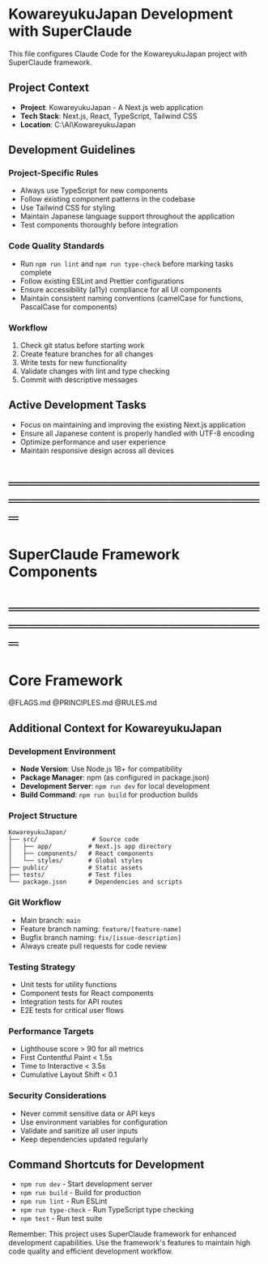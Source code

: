 # KowareyukuJapan Development with SuperClaude

This file configures Claude Code for the KowareyukuJapan project with SuperClaude framework.

## Project Context
- **Project**: KowareyukuJapan - A Next.js web application
- **Tech Stack**: Next.js, React, TypeScript, Tailwind CSS
- **Location**: C:\AI\KowareyukuJapan

## Development Guidelines

### Project-Specific Rules
- Always use TypeScript for new components
- Follow existing component patterns in the codebase
- Use Tailwind CSS for styling
- Maintain Japanese language support throughout the application
- Test components thoroughly before integration

### Code Quality Standards
- Run `npm run lint` and `npm run type-check` before marking tasks complete
- Follow existing ESLint and Prettier configurations
- Ensure accessibility (a11y) compliance for all UI components
- Maintain consistent naming conventions (camelCase for functions, PascalCase for components)

### Workflow
1. Check git status before starting work
2. Create feature branches for all changes
3. Write tests for new functionality
4. Validate changes with lint and type checking
5. Commit with descriptive messages

## Active Development Tasks
- Focus on maintaining and improving the existing Next.js application
- Ensure all Japanese content is properly handled with UTF-8 encoding
- Optimize performance and user experience
- Maintain responsive design across all devices

# ═══════════════════════════════════════════════════
# SuperClaude Framework Components
# ═══════════════════════════════════════════════════

# Core Framework
@FLAGS.md
@PRINCIPLES.md
@RULES.md

## Additional Context for KowareyukuJapan

### Development Environment
- **Node Version**: Use Node.js 18+ for compatibility
- **Package Manager**: npm (as configured in package.json)
- **Development Server**: `npm run dev` for local development
- **Build Command**: `npm run build` for production builds

### Project Structure
```
KowareyukuJapan/
├── src/               # Source code
│   ├── app/          # Next.js app directory
│   ├── components/   # React components
│   └── styles/       # Global styles
├── public/           # Static assets
├── tests/            # Test files
└── package.json      # Dependencies and scripts
```

### Git Workflow
- Main branch: `main`
- Feature branch naming: `feature/[feature-name]`
- Bugfix branch naming: `fix/[issue-description]`
- Always create pull requests for code review

### Testing Strategy
- Unit tests for utility functions
- Component tests for React components
- Integration tests for API routes
- E2E tests for critical user flows

### Performance Targets
- Lighthouse score > 90 for all metrics
- First Contentful Paint < 1.5s
- Time to Interactive < 3.5s
- Cumulative Layout Shift < 0.1

### Security Considerations
- Never commit sensitive data or API keys
- Use environment variables for configuration
- Validate and sanitize all user inputs
- Keep dependencies updated regularly

## Command Shortcuts for Development
- `npm run dev` - Start development server
- `npm run build` - Build for production
- `npm run lint` - Run ESLint
- `npm run type-check` - Run TypeScript type checking
- `npm test` - Run test suite

Remember: This project uses SuperClaude framework for enhanced development capabilities. Use the framework's features to maintain high code quality and efficient development workflow.